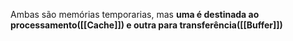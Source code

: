 Ambas são memórias temporarias, mas **uma é destinada ao processamento([[Cache]]) e outra para transferência([[Buffer]])**